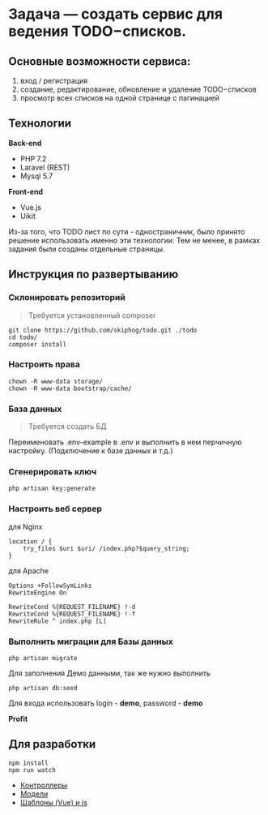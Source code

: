 # Задача — создать сервис для ведения TODO−списков.

## Основные возможности сервиса:
1.	вход / регистрация
2.	создание, редактирование, обновление и удаление TODO−списков
3.	просмотр всех списков на одной странице с пагинацией

## Технологии
**Back-end**
- PHP 7.2
- Laravel (REST)
- Mysql 5.7

 **Front-end**
 - Vue.js
 - Uikit

Из-за того, что TODO лист по сути - одностраничник, 
было принято решение использовать именно эти технологии.
Тем не менее, в рамках задания были созданы отдельные страницы.

## Инструкция по развертыванию
### Склонировать репозиторий
> Требуется установленный composer 
```
git clone https://github.com/skiphog/todo.git ./todo
cd todo/
composer install
```
### Настроить права
```
chown -R www-data storage/
chown -R www-data bootstrap/cache/
```
### База данных
> Требуется создать БД

Переименовать .env-example в .env и выполнить в нем перчичную настройку.
(Подключение к базе данных и т.д.)

### Сгенерировать ключ
```
php artisan key:generate
```
### Настроить веб сервер
для Nginx
```
location / {
    try_files $uri $uri/ /index.php?$query_string;
}
```

для Apache
```
Options +FollowSymLinks
RewriteEngine On

RewriteCond %{REQUEST_FILENAME} !-d
RewriteCond %{REQUEST_FILENAME} !-f
RewriteRule ^ index.php [L]
```

### Выполнить миграции для Базы данных
```
php artisan migrate
```
Для заполнения Демо данными, так же нужно выполнить
```
php artisan db:seed
```
Для входа использовать login - **demo**, password - **demo**

**Profit**


## Для разработки

```
npm install
npm run watch
```

- [Контроллеры](https://github.com/skiphog/todo/tree/master/app/Http/Controllers)
- [Модели](https://github.com/skiphog/todo/tree/master/app)
- [Шаблоны (Vue) и js](https://github.com/skiphog/todo/tree/master/resources/assets/js)
